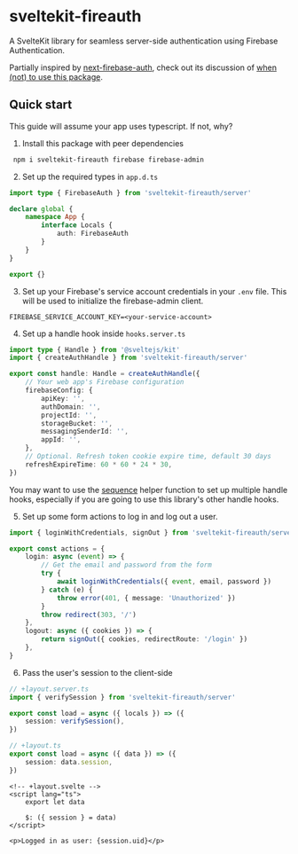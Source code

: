 # sveltekit-fireauth

A SvelteKit library for seamless server-side authentication using Firebase Authentication.

Partially inspired by [next-firebase-auth](https://github.com/gladly-team/next-firebase-auth), check out its discussion of [when (not) to use this package](https://github.com/gladly-team/next-firebase-auth#when-not-to-use-this-package).

## Quick start

This guide will assume your app uses typescript. If not, why?

1. Install this package with peer dependencies

```bash
 npm i sveltekit-fireauth firebase firebase-admin
```

2. Set up the required types in `app.d.ts`

```typescript
import type { FirebaseAuth } from 'sveltekit-fireauth/server'

declare global {
	namespace App {
		interface Locals {
			auth: FirebaseAuth
		}
	}
}

export {}
```

3. Set up your Firebase's service account credentials in your `.env` file. This will be used to initialize the firebase-admin client.

```
FIREBASE_SERVICE_ACCOUNT_KEY=<your-service-account>
```

4. Set up a handle hook inside `hooks.server.ts`

```typescript
import type { Handle } from '@sveltejs/kit'
import { createAuthHandle } from 'sveltekit-fireauth/server'

export const handle: Handle = createAuthHandle({
	// Your web app's Firebase configuration
	firebaseConfig: {
		apiKey: '',
		authDomain: '',
		projectId: '',
		storageBucket: '',
		messagingSenderId: '',
		appId: '',
	},
	// Optional. Refresh token cookie expire time, default 30 days
	refreshExpireTime: 60 * 60 * 24 * 30,
})
```

You may want to use the [sequence](https://kit.svelte.dev/docs/modules#sveltejs-kit-hooks-sequence) helper function to set up multiple handle hooks, especially if you are going to use this library's other handle hooks.

5. Set up some form actions to log in and log out a user.

```typescript
import { loginWithCredentials, signOut } from 'sveltekit-fireauth/server'

export const actions = {
	login: async (event) => {
		// Get the email and password from the form
		try {
			await loginWithCredentials({ event, email, password })
		} catch (e) {
			throw error(401, { message: 'Unauthorized' })
		}
		throw redirect(303, '/')
	},
	logout: async ({ cookies }) => {
		return signOut({ cookies, redirectRoute: '/login' })
	},
}
```

6. Pass the user's session to the client-side

```typescript
// +layout.server.ts
import { verifySession } from 'sveltekit-fireauth/server'

export const load = async ({ locals }) => ({
	session: verifySession(),
})
```

```typescript
// +layout.ts
export const load = async ({ data }) => ({
	session: data.session,
})
```

```svelte
<!-- +layout.svelte -->
<script lang="ts">
	export let data

	$: ({ session } = data)
</script>

<p>Logged in as user: {session.uid}</p>
```
